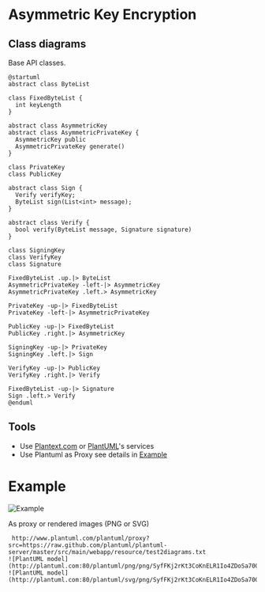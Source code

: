 # Asymmetric Key Encryption

## Class diagrams

Base API classes.
 
 ``` plantuml
 @startuml
 abstract class ByteList
 
 class FixedByteList {
   int keyLength
 }
 
 abstract class AsymmetricKey
 abstract class AsymmetricPrivateKey {
   AsymmetricKey public
   AsymmetricPrivateKey generate()
 }
 
 class PrivateKey
 class PublicKey
 
 abstract class Sign {
   Verify verifyKey;
   ByteList sign(List<int> message);
 }
 
 abstract class Verify {
   bool verify(ByteList message, Signature signature)
 }
 
 class SigningKey
 class VerifyKey
 class Signature
 
 FixedByteList .up.|> ByteList
 AsymmetricPrivateKey -left-|> AsymmetricKey
 AsymmetricPrivateKey .left.> AsymmetricKey
 
 PrivateKey -up-|> FixedByteList
 PrivateKey -left-|> AsymmetricPrivateKey
 
 PublicKey -up-|> FixedByteList
 PublicKey .right.|> AsymmetricKey
 
 SigningKey -up-|> PrivateKey
 SigningKey .left.|> Sign
 
 VerifyKey -up-|> PublicKey
 VerifyKey .right.|> Verify
 
 FixedByteList -up-|> Signature
 Sign .left.> Verify
 @enduml
 ```

 ## Tools

 - Use [Plantext.com](https://www.planttext.com/) or [PlantUML](http://www.plantuml.com/plantuml)'s services
 - Use Plantuml as Proxy see details in [Example](#Example)
 
# Example


 ![Example](http://www.plantuml.com/plantuml/proxy?src=https://raw.github.com/plantuml/plantuml-server/master/src/main/webapp/resource/test2diagrams.txt)

As proxy or rendered images (PNG or SVG)
``` 
 http://www.plantuml.com/plantuml/proxy?src=https://raw.github.com/plantuml/plantuml-server/master/src/main/webapp/resource/test2diagrams.txt
![PlantUML model](http://plantuml.com:80/plantuml/png/png/SyfFKj2rKt3CoKnELR1Io4ZDoSa70000)
![PlantUML model](http://plantuml.com:80/plantuml/svg/png/SyfFKj2rKt3CoKnELR1Io4ZDoSa70000)
```